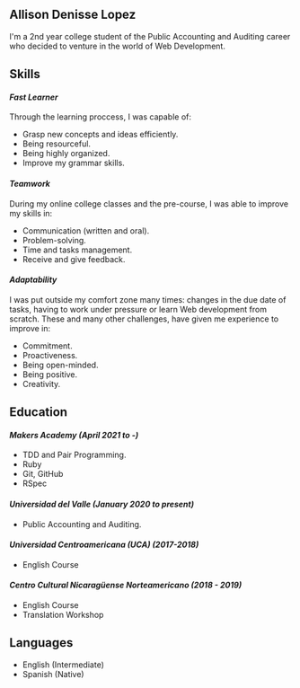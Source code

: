 ## Allison Denisse Lopez

I'm a 2nd year college student of the Public Accounting and Auditing career who decided to venture in the world of Web Development.

## Skills

#### *Fast Learner*

Through the learning proccess, I was capable of:
  * Grasp new concepts and ideas efficiently.
  * Being resourceful.
  * Being highly organized.
  * Improve my grammar skills.

#### *Teamwork*

During my online college classes and the pre-course, I was able to improve my skills in:
  * Communication (written and oral).
  * Problem-solving.
  * Time and tasks management.
  * Receive and give feedback.

#### *Adaptability*

I was put outside my comfort zone many times: changes in the due date of tasks, having to work under pressure or learn Web development from scratch. These and many other challenges, have given me experience to improve in:
  * Commitment.
  * Proactiveness.
  * Being open-minded.
  * Being positive.
  * Creativity.

## Education

#### *Makers Academy (April 2021 to -)*
  * TDD and Pair Programming.
  * Ruby
  * Git, GitHub
  * RSpec

#### *Universidad del Valle (January 2020 to present)*

  * Public Accounting and Auditing.

#### *Universidad Centroamericana (UCA) (2017-2018)*

  * English Course

#### *Centro Cultural Nicaragüense Norteamericano (2018 - 2019)*

  * English Course
  * Translation Workshop

## Languages
  * English (Intermediate)
  * Spanish (Native)
